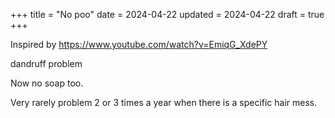 +++
title = "No poo"
date = 2024-04-22
updated = 2024-04-22
draft = true
+++

Inspired by https://www.youtube.com/watch?v=EmiqG_XdePY

dandruff problem

Now no soap too.

Very rarely problem 2 or 3 times a year when there is a specific hair mess.